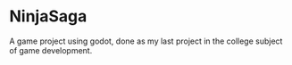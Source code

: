 # NinjaSaga
A game project using godot, done as my last project in the college subject of game development.
